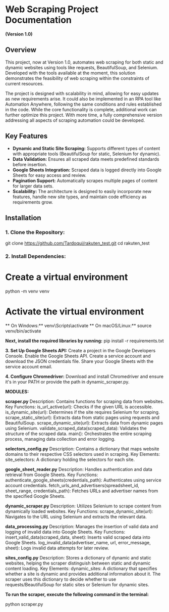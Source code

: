 # Web Scraping Project Documentation
**(Version 1.0)**

## Overview
This project, now at Version 1.0, automates web scraping for both static and dynamic websites using tools like requests, BeautifulSoup, and Selenium. Developed with the tools available at the moment, this solution demonstrates the feasibility of web scraping within the constraints of current resources.

The project is designed with scalability in mind, allowing for easy updates as new requirements arise. It could also be implemented in an RPA tool like Automation Anywhere, following the same conditions and rules established in the code. While the core functionality is complete, additional work can further optimize this project. With more time, a fully comprehensive version addressing all aspects of scraping automation could be developed.

## Key Features
- **Dynamic and Static Site Scraping:** Supports different types of content with appropriate tools (BeautifulSoup for static, Selenium for dynamic).
- **Data Validation:** Ensures all scraped data meets predefined standards before insertion.
- **Google Sheets Integration:** Scraped data is logged directly into Google Sheets for easy access and review.
- **Pagination Support:** Automatically scrapes multiple pages of content for larger data sets.
- **Scalability:** The architecture is designed to easily incorporate new features, handle new site types, and maintain code efficiency as requirements grow.

## Installation

### 1. Clone the Repository:

git clone https://github.com/Tardoqui/rakuten_test.git
cd rakuten_test

### 2. Install Dependencies:

# Create a virtual environment
python -m venv venv

# Activate the virtual environment
** On Windows:**
venv\Scripts\activate
** On macOS/Linux:**
source venv/bin/activate


**Next, install the required libraries by running:**
pip install -r requirements.txt


**3. Set Up Google Sheets API:**
Create a project in the Google Developers Console.
Enable the Google Sheets API.
Create a service account and download the JSON credentials file.
Share your Google Sheets with the service account email.

**4. Configure Chromedriver:**
Download and install Chromedriver and ensure it's in your PATH or provide the path in dynamic_scraper.py.


**MODULES:**

**scraper.py**
Description: Contains functions for scraping data from websites.
Key Functions:
is_url_active(url): Checks if the given URL is accessible.
is_dynamic_site(url): Determines if the site requires Selenium for scraping.
scrape_static_site(url): Extracts data from static pages using requests and BeautifulSoup.
scrape_dynamic_site(url): Extracts data from dynamic pages using Selenium.
validate_scraped_data(scraped_data): Validates the structure of the scraped data.
main(): Orchestrates the entire scraping process, managing data collection and error logging.

**selectors_config.py**
Description: Contains a dictionary that maps website domains to their respective CSS selectors used in scraping.
Key Elements:
site_selectors: A dictionary holding the selectors for each site.


**google_sheet_reader.py**
Description: Handles authentication and data retrieval from Google Sheets.
Key Functions:
authenticate_google_sheets(credentials_path): Authenticates using service account credentials.
fetch_urls_and_advertisers(spreadsheet_id, sheet_range, credentials_path): Fetches URLs and advertiser names from the specified Google Sheets.


**dynamic_scraper.py**
Description: Utilizes Selenium to scrape content from dynamically loaded websites.
Key Functions:
scrape_dynamic_site(url): Navigates to the URL using Selenium and extracts the relevant data.

**data_processing.py**
Description: Manages the insertion of valid data and logging of invalid data into Google Sheets.
Key Functions:
insert_valid_data(scraped_data, sheet): Inserts valid scraped data into Google Sheets.
log_invalid_data(advertiser_name, url, error_message, sheet): Logs invalid data attempts for later review.

**sites_config.py**
Description: Stores a dictionary of dynamic and static websites, helping the scraper distinguish between static and dynamic content loading.
Key Elements:
dynamic_sites: A dictionary that specifies whether a site is dynamic and provides additional information about it. The scraper uses this dictionary to decide whether to use requests/BeautifulSoup for static sites or Selenium for dynamic sites.




**To run the scraper, execute the following command in the terminal:**

python scraper.py
